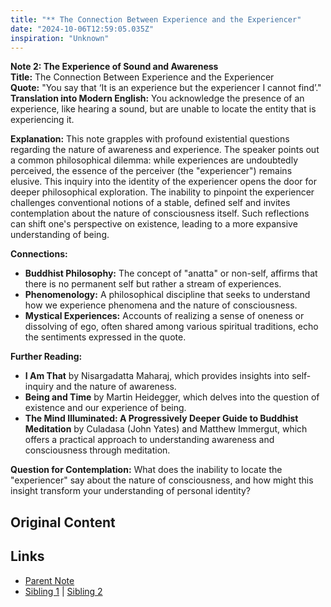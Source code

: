 ```yaml
---
title: "** The Connection Between Experience and the Experiencer"
date: "2024-10-06T12:59:05.035Z"
inspiration: "Unknown"
---
```


  
**Note 2: The Experience of Sound and Awareness**  
**Title:** The Connection Between Experience and the Experiencer  
**Quote:** "You say that ‘It is an experience but the experiencer I cannot find’."  
**Translation into Modern English:** You acknowledge the presence of an experience, like hearing a sound, but are unable to locate the entity that is experiencing it.  

**Explanation:** This note grapples with profound existential questions regarding the nature of awareness and experience. The speaker points out a common philosophical dilemma: while experiences are undoubtedly perceived, the essence of the perceiver (the "experiencer") remains elusive. This inquiry into the identity of the experiencer opens the door for deeper philosophical exploration. The inability to pinpoint the experiencer challenges conventional notions of a stable, defined self and invites contemplation about the nature of consciousness itself. Such reflections can shift one's perspective on existence, leading to a more expansive understanding of being.

**Connections:**  
- **Buddhist Philosophy:** The concept of "anatta" or non-self, affirms that there is no permanent self but rather a stream of experiences.  
- **Phenomenology:** A philosophical discipline that seeks to understand how we experience phenomena and the nature of consciousness.  
- **Mystical Experiences:** Accounts of realizing a sense of oneness or dissolving of ego, often shared among various spiritual traditions, echo the sentiments expressed in the quote.

**Further Reading:**  
- **I Am That** by Nisargadatta Maharaj, which provides insights into self-inquiry and the nature of awareness.  
- **Being and Time** by Martin Heidegger, which delves into the question of existence and our experience of being.  
- **The Mind Illuminated: A Progressively Deeper Guide to Buddhist Meditation** by Culadasa (John Yates) and Matthew Immergut, which offers a practical approach to understanding awareness and consciousness through meditation.  

**Question for Contemplation:** What does the inability to locate the "experiencer" say about the nature of consciousness, and how might this insight transform your understanding of personal identity?  


## Original Content



## Links

- [Parent Note](/parent-note.md)
- [Sibling 1](/zettel1.md) | [Sibling 2](/zettel2.md)
